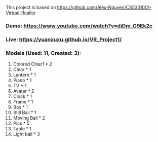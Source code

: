 This project is based on https://github.com/Alex-Nguyen/CS5331001-Virtual-Reality

### Demo: https://www.youtube.com/watch?v=diDm_G9Ek2c
### Live:  https://yuanxuxu.github.io/VR_Project1/
### Models (Used: 11, Created: 3):
1. Colored Chiar1 * 2
2. Chiar * 1
3. Lantern * 1
4. Piano * 1
5. TV * 1
6. Avatar * 2
7. Clock * 1
8. Frame * 1
9. Box * 1
10. Still Ball * 1
11. Moving Ball * 2
12. Pics * 5
13. Table * 1
14. Light ball * 3
